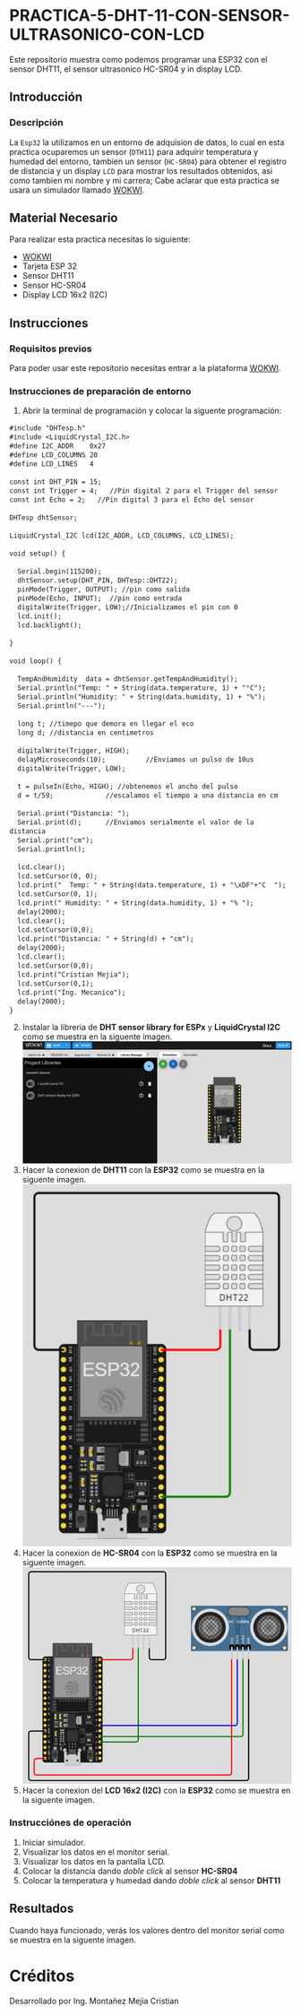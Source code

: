 # PRACTICA-5-DHT-11-CON-SENSOR-ULTRASONICO-CON-LCD
Este repositorio muestra como podemos programar una ESP32 con el sensor DHT11, el sensor ultrasonico HC-SR04 y in display LCD.

## Introducción
### Descripción
La ```Esp32``` la utilizamos en un entorno de adquision de datos, lo cual en esta practica ocuparemos un sensor (```DTH11```) para adquirir temperatura y humedad del entorno, tambien un sensor (```HC-SR04```) para obtener el registro de distancia y un display ```LCD``` para mostrar los resultados obtenidos, asi como tambien mi nombre y mi carrera; Cabe aclarar que esta practica se usara un simulador llamado [WOKWI](https://https://wokwi.com/).

## Material Necesario
Para realizar esta practica necesitas lo siguiente:
- [WOKWI](https://https://wokwi.com/)
- Tarjeta ESP 32
- Sensor DHT11
- Sensor HC-SR04
- Display LCD 16x2 (I2C)

## Instrucciones
### Requisitos previos
Para poder usar este repositorio necesitas entrar a la plataforma [WOKWI](https://https://wokwi.com/).

### Instrucciones de preparación de entorno 
1. Abrir la terminal de programación y colocar la siguente programación:
```
#include "DHTesp.h"
#include <LiquidCrystal_I2C.h>
#define I2C_ADDR    0x27
#define LCD_COLUMNS 20
#define LCD_LINES   4

const int DHT_PIN = 15;
const int Trigger = 4;   //Pin digital 2 para el Trigger del sensor
const int Echo = 2;   //Pin digital 3 para el Echo del sensor

DHTesp dhtSensor;

LiquidCrystal_I2C lcd(I2C_ADDR, LCD_COLUMNS, LCD_LINES);

void setup() {

  Serial.begin(115200);
  dhtSensor.setup(DHT_PIN, DHTesp::DHT22);
  pinMode(Trigger, OUTPUT); //pin como salida
  pinMode(Echo, INPUT);  //pin como entrada
  digitalWrite(Trigger, LOW);//Inicializamos el pin con 0
  lcd.init();
  lcd.backlight();

}

void loop() {

  TempAndHumidity  data = dhtSensor.getTempAndHumidity();
  Serial.println("Temp: " + String(data.temperature, 1) + "°C");
  Serial.println("Humidity: " + String(data.humidity, 1) + "%");
  Serial.println("---");
  
  long t; //timepo que demora en llegar el eco
  long d; //distancia en centimetros

  digitalWrite(Trigger, HIGH);
  delayMicroseconds(10);          //Enviamos un pulso de 10us
  digitalWrite(Trigger, LOW);
  
  t = pulseIn(Echo, HIGH); //obtenemos el ancho del pulso
  d = t/59;             //escalamos el tiempo a una distancia en cm
  
  Serial.print("Distancia: ");
  Serial.print(d);      //Enviamos serialmente el valor de la distancia
  Serial.print("cm");
  Serial.println();

  lcd.clear();
  lcd.setCursor(0, 0);
  lcd.print("  Temp: " + String(data.temperature, 1) + "\xDF"+"C  ");
  lcd.setCursor(0, 1);
  lcd.print(" Humidity: " + String(data.humidity, 1) + "% ");
  delay(2000);
  lcd.clear();
  lcd.setCursor(0,0);
  lcd.print("Distancia: " + String(d) + "cm");
  delay(2000);
  lcd.clear();
  lcd.setCursor(0,0);
  lcd.print("Cristian Mejia");
  lcd.setCursor(0,1);
  lcd.print("Ing. Mecanico");
  delay(2000);
}
```
2. Instalar la libreria de **DHT sensor library for ESPx** y **LiquidCrystal I2C** como se muestra en la siguente imagen.
![](https://github.com/Cris9901/PRACTICA-5-DHT-11-CON-SENSOR-ULTRASONICO-CON-LCD/blob/main/IMAGEN%201.jpg)
3. Hacer la conexion de **DHT11** con la **ESP32** como se muestra en la siguente imagen.
![](https://github.com/Cris9901/PRACTICA-5-DHT-11-CON-SENSOR-ULTRASONICO-CON-LCD/blob/main/IMAGEN%202.jpg)
4. Hacer la conexion de **HC-SR04** con la **ESP32** como se muestra en la siguente imagen.
![](https://github.com/Cris9901/PRACTICA-5-DHT-11-CON-SENSOR-ULTRASONICO-CON-LCD/blob/main/IMAGEN%203.jpg)
5. Hacer la conexion del **LCD 16x2 (I2C)** con la **ESP32** como se muestra en la siguente imagen.
![]()

### Instrucciónes de operación
1. Iniciar simulador.
2. Visualizar los datos en el monitor serial.
3. Visualizar los datos en la pantalla LCD.
4. Colocar la distancia dando *doble click* al sensor **HC-SR04** 
5. Colocar la temperatura y humedad dando *doble click* al sensor **DHT11**

## Resultados
Cuando haya funcionado, verás los valores dentro del monitor serial como se muestra en la siguente imagen.
![]()
![]()
![]()
# Créditos
Desarrollado por Ing. Montañez Mejia Cristian

